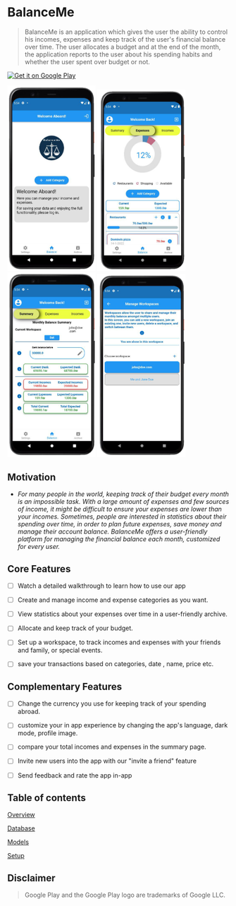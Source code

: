 
# BalanceMe


> BalanceMe is an application which gives the user the ability to control his incomes, expenses and keep track of
the user's financial balance over time. The user allocates a budget and at the end of the month, 
the application reports to the user about his spending habits and whether the user spent over budget or not.


<a href='https://play.google.com/store/apps/details?id=com.technion.balanceme.balance_me&pcampaignid=pcampaignidMKT-Other-global-all-co-prtnr-py-PartBadge-Mar2515-1'><img alt='Get it on Google Play' src='https://play.google.com/intl/en_us/badges/static/images/badges/en_badge_web_generic.png' width="250" height="100"/></a>


<img src="/assets/images/walkthrough/en/Welcome.png" alt="drawing" width="200"/> <img src="/assets/images/walkthrough/en/Balance.png" alt="drawing" width="200"/><img src="/assets/images/walkthrough/en/Summary.png" alt="drawing" width="200"/>
<img src="/assets/images/walkthrough/en/Workspaces.png" alt="drawing" width="200"/>


## Motivation


* *For many people in the world, keeping track of their budget every month is an impossible task. 
With a large amount of expenses and few sources of income, it might be difficult to ensure your expenses are lower than your incomes.
Sometimes, people are interested in statistics about their spending over time, in order 
to plan future expenses, save money and manage their account balance. 
BalanceMe offers a user-friendly platform for managing the financial balance each month,
customized for every user.*


## Core Features


* [ ] Watch a detailed walkthrough to learn how to use our app
* [ ] Create and manage income and expense categories as you want.
* [ ] View statistics about your expenses over time in a user-friendly archive.
* [ ] Allocate and keep track of your budget.
* [ ] Set up a workspace, to track incomes and expenses with your friends and family, or special events.
* [ ] save your transactions based on categories, date , name, price etc.


## Complementary Features


* [ ] Change the currency you use for keeping track of your spending abroad.
* [ ] customize your in app experience by changing the app's language, dark mode, profile image.
* [ ] compare your total incomes and expenses in the summary page.
* [ ] Invite new users into the app with our "invite a friend" feature
* [ ] Send feedback and rate the app in-app


## Table of contents


[Overview](/docs/overview.md)


[Database](/docs/database.md)


[Models](/docs/models.md)


[Setup](/docs/setup.md)


## Disclaimer


>Google Play and the Google Play logo are trademarks of Google LLC.